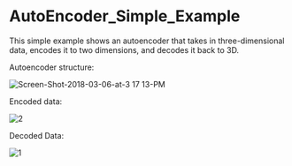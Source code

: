# AutoEncoder_Simple_Example
This simple example shows an autoencoder that takes in three-dimensional data, encodes it to two dimensions, and decodes it back to 3D.


Autoencoder structure:

![Screen-Shot-2018-03-06-at-3 17 13-PM](https://user-images.githubusercontent.com/64538407/111117477-3e1f4480-8570-11eb-8e14-be1f94774f06.png)


Encoded data:


![2](https://user-images.githubusercontent.com/64538407/111117311-087a5b80-8570-11eb-98ca-0bd8df8a6970.png)


Decoded Data: 


![1](https://user-images.githubusercontent.com/64538407/111117346-13cd8700-8570-11eb-874c-0a09c4a78aeb.png)

